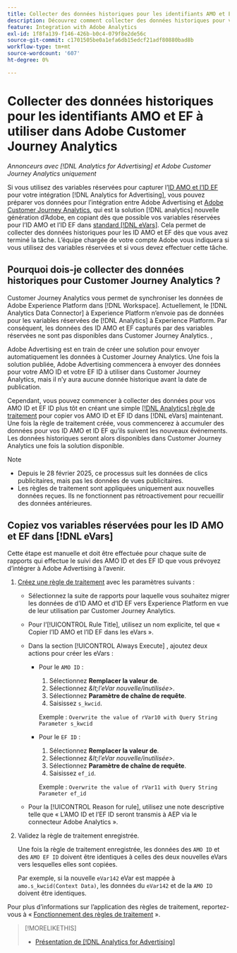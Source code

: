 ```yaml
---
title: Collecter des données historiques pour les identifiants AMO et EF à utiliser dans Adobe Customer Journey Analytics
description: Découvrez comment collecter des données historiques pour vos variables réservées dans Adobe Analytics pour une utilisation ultérieure dans Adobe Customer Journey Analytics
feature: Integration with Adobe Analytics
exl-id: 1f8fa139-f146-426b-b0c4-079f8e2de56c
source-git-commit: c1701505be0a1efa6db15edcf21adf80880bad8b
workflow-type: tm+mt
source-wordcount: '607'
ht-degree: 0%

---
```


# Collecter des données historiques pour les identifiants AMO et EF à utiliser dans Adobe Customer Journey Analytics

*Annonceurs avec [!DNL Analytics for Advertising] et Adobe Customer Journey Analytics uniquement*

<!-- Solution built but not tested. Move to the CJA chapter once it's available?  If so, then create a redirect. -->

Si vous utilisez des variables réservées pour capturer l’[ID AMO et l’ID EF](ids.md) pour votre intégration [!DNL Analytics for Advertising], vous pouvez préparer vos données pour l’intégration entre Adobe Advertising et [Adobe Customer Journey Analytics](https://experienceleague.adobe.com/fr/docs/analytics-platform/using/cja-overview/cja-overview), qui est la solution [!DNL analytics] nouvelle génération d’Adobe, en copiant dès que possible vos variables réservées pour l’ID AMO et l’ID EF dans [standard [!DNL eVars]](https://experienceleague.adobe.com/fr/docs/analytics/components/dimensions/evar). Cela permet de collecter des données historiques pour les ID AMO et EF dès que vous avez terminé la tâche. L’équipe chargée de votre compte Adobe vous indiquera si vous utilisez des variables réservées et si vous devez effectuer cette tâche.

<!-- You can also do the same for any other reserved variables you use for your [!DNL Analytics for Advertising] implementation. -->

<!-- This will allow Adobe Experience Platform, which supplies data to Customer Journey Analytics, to begin collecting historical data for your [!DNL rVars] as soon as you complete the task. -->

## Pourquoi dois-je collecter des données historiques pour Customer Journey Analytics ?

Customer Journey Analytics vous permet de synchroniser les données de Adobe Experience Platform dans [!DNL Workspace]. Actuellement, le [!DNL Analytics Data Connector] à Experience Platform n’envoie pas de données pour les variables réservées de [!DNL Analytics] à Experience Platform. Par conséquent, les données des ID AMO et EF capturés par des variables réservées ne sont pas disponibles dans Customer Journey Analytics. <!-- Instead, XXXXXXXXXX what exactly? -->,<!-- Does the Analytics for Advertising implementation use the Analytics Data Connector in particular (why would it use anything?), and we're planning to implement the Web SDK to do it instead in the future? -->

Adobe Advertising est en train de créer une solution pour envoyer automatiquement les données à Customer Journey Analytics. Une fois la solution publiée, Adobe Advertising commencera à envoyer des données pour votre AMO ID et votre EF ID à utiliser dans Customer Journey Analytics, mais il n’y aura aucune donnée historique avant la date de publication.

Cependant, vous pouvez commencer à collecter des données pour vos AMO ID et EF ID <!-- [!DNL rVars] --> plus tôt en créant une simple [[!DNL Analytics] règle de traitement](https://experienceleague.adobe.com/fr/docs/analytics/admin/admin-tools/manage-report-suites/edit-report-suite/report-suite-general/c-processing-rules/processing-rules) pour copier vos AMO ID et EF ID <!-- [!DNL rVars] --> dans [!DNL eVars] maintenant. Une fois la règle de traitement créée, vous commencerez à accumuler des données pour vos ID AMO et ID EF <!-- [!DNL rVars] --> qu’ils suivent les nouveaux événements. Les données historiques seront alors disponibles dans Customer Journey Analytics une fois la solution disponible.

>[!NOTE]
>
>* Depuis le 28 février 2025, ce processus suit les données de clics publicitaires, mais pas les données de vues publicitaires.
>* Les règles de traitement sont appliquées uniquement aux nouvelles données reçues. Ils ne fonctionnent pas rétroactivement pour recueillir des données antérieures.

## Copiez vos variables réservées pour les ID AMO et EF dans [!DNL eVars]

Cette étape est manuelle et doit être effectuée pour chaque suite de rapports qui effectue le suivi des AMO ID et des EF ID <!-- [!DNL rVars] --> que vous prévoyez d’intégrer à Adobe Advertising à l’avenir.

1. [Créez une règle de traitement](https://experienceleague.adobe.com/fr/docs/analytics/admin/admin-tools/manage-report-suites/edit-report-suite/report-suite-general/c-processing-rules/c-processing-rules-configuration/t-processing-rules) avec les paramètres suivants :

   * Sélectionnez la suite de rapports pour laquelle vous souhaitez migrer les données de <!-- [!DNL rVar] --> d’ID AMO et d’ID EF vers Experience Platform en vue de leur utilisation par Customer Journey Analytics.

   * Pour l’[!UICONTROL Rule Title], utilisez un nom explicite, tel que « Copier l’ID AMO et l’ID EF dans les eVars ».

   * Dans la section [!UICONTROL Always Execute] , ajoutez deux actions pour créer les eVars :

      * Pour le `AMO ID` :

         1. Sélectionnez **Remplacer la valeur de**.
         1. Sélectionnez *\&lt;l’eVar nouvelle/inutilisée\>*.
         1. Sélectionnez **Paramètre de chaîne de requête**.
         1. Saisissez `s_kwcid`.

        Exemple : ```Overwrite the value of rVar10 with Query String Parameter s_kwcid```

      * Pour le `EF ID` :

         1. Sélectionnez **Remplacer la valeur de**.
         1. Sélectionnez *\&lt;l’eVar nouvelle/inutilisée\>*.
         1. Sélectionnez **Paramètre de chaîne de requête**.
         1. Saisissez `ef_id`.

        Exemple : `Overwrite the value of rVar11 with Query String Parameter ef_id`

   * Pour la [!UICONTROL Reason for rule], utilisez une note descriptive telle que « L’AMO ID et l’EF ID seront transmis à AEP via le connecteur Adobe Analytics ».

1. Validez la règle de traitement enregistrée.

   Une fois la règle de traitement enregistrée, les données des `AMO ID` et des `AMO EF ID` <!-- the existing reserved variables --> doivent être identiques à celles des deux nouvelles eVars vers lesquelles elles sont copiées.

   Par exemple, si la nouvelle `eVar142` eVar est mappée à `amo.s_kwcid(Context Data)`, les données du `eVar142` et de la `AMO ID` doivent être identiques.

Pour plus d’informations sur l’application des règles de traitement, reportez-vous à « [Fonctionnement des règles de traitement](https://experienceleague.adobe.com/fr/docs/analytics/admin/admin-tools/manage-report-suites/edit-report-suite/report-suite-general/c-processing-rules/c-processing-rules-configuration/processing-rules-about) ».

>[!MORELIKETHIS]
>
>* [Présentation de  [!DNL Analytics for Advertising]](overview.md)
